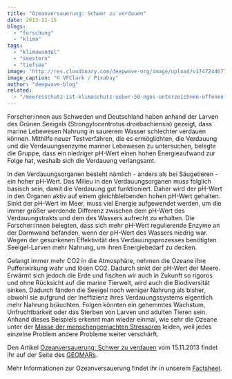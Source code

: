 ```yaml
---
title: "Ozeanversauerung: Schwer zu verdauen"
date: 2013-11-15
blogs: 
  - "forschung"
  - "klima"
tags: 
  - "klimawandel"
  - "seestern"
  - "tiefsee"
image: "http://res.cloudinary.com/deepwave-org/image/upload/v1747244677/deepwave.org/beach-170525_1920.jpg"
image_caption: "© VFClark / Pixabay"
author: "deepwave-blog"
related: 
  - "/meeresschutz-ist-klimaschutz-ueber-50-ngos-unterzeichnen-offenen-brief-an-die-eu/"
---
```


Forscher:innen aus Schweden und Deutschland haben anhand der Larven des Grünen Seeigels (Strongylocentrotus droebachiensis) gezeigt, dass marine Lebewesen Nahrung in saurerem Wasser schlechter verdauen können. Mithilfe neuer Testverfahren, die es ermöglichten, die Verdauung und die Verdauungsenzyme mariner Lebewesen zu untersuchen, belegte die Gruppe, dass ein niedriger pH-Wert einen hohen Energieaufwand zur Folge hat, weshalb sich die Verdauung verlangsamt.

In den Verdauungsorganen besteht nämlich - anders als bei Säugetieren - ein hoher pH-Wert. Das Milieu in den Verdauungsorganen muss folglich basisch sein, damit die Verdauung gut funktioniert. Daher wird der pH-Wert in den Organen aktiv auf einem gleichbleibenden hohen pH-Wert gehalten. Sinkt der pH-Wert im Meer, muss viel Energie aufgewendet werden, um die immer größer werdende Differenz zwischen dem pH-Wert des Verdauungstrakts und dem des Wassers aufrecht zu erhalten. Die Forscher:innen belegten, dass sich mehr pH-Wert regulierende Enzyme an der Darmwand befanden, wenn der pH-Wert des Wassers niedrig war. Wegen der gesunkenen Effektivität des Verdauungsprozesses benötigten Seeigel-Larven mehr Nahrung, um ihren Energiebedarf zu decken.

Gelangt immer mehr CO2 in die Atmosphäre, nehmen die Ozeane ihre Pufferwirkung wahr und lösen CO2. Dadurch sinkt der pH-Wert der Meere. Erwärmt sich jedoch die Erde und fischen wir auch in Zukunft so rigoros und ohne Rücksicht auf die marine Tierwelt, wird auch die Biodiversität sinken. Dadurch fänden die Seeigel noch weniger Nahrung als bisher, obwohl sie aufgrund der Ineffizienz ihres Verdauungssystems eigentlich mehr Nahrung bräuchten. Folgen könnten ein gehemmtes Wachstum, Unfruchtbarkeit oder das Sterben von Larven und adulten Tieren sein. Anhand dieses Beispiels erkennt man wieder einmal, wie sehr die Ozeane unter der [Masse der menschengemachten Stressoren](https://www.deepwave.org/meeresschutz-ist-klimaschutz-ueber-50-ngos-unterzeichnen-offenen-brief-an-die-eu/) leiden, weil jedes einzelne Problem andere Probleme weiter verschärft.

Den Artikel [Ozeanversauerung: Schwer zu verdauen](https://www.geomar.de/news/article/ozeanversauerung-schwer-zu-verdauen) vom 15.11.2013 findet ihr auf der Seite des [GEOMARs](https://www.geomar.de/).

Mehr Informationen zur Ozeanversauerung findet ihr in unserem [Factsheet](http://res.cloudinary.com/deepwave-org/image/upload/v1747242932/deepwave.org/DWfacts_Die-Versauerung-der-Ozeane_2016.pdf).
